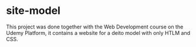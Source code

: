 # site-model
 This project was done together with the Web Development course on the Udemy Platform, it contains a website for a deito model with only HTLM and CSS.
